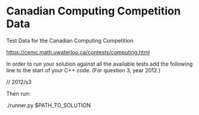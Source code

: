 # Canadian Computing Competition Data

Test Data for the Canadian Computing Competition

https://cemc.math.uwaterloo.ca/contests/computing.html

In order to run your solution against all the available tests add the following
line to the start of your C++ code. (For question 3, year 2012.)

// 2012/s3

Then run:

./runner.py $PATH_TO_SOLUTION
